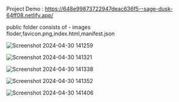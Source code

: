 Project Demo : https://648e99873722947deac636f5--sage-dusk-64ff08.netlify.app/ 

public folder consists of - images floder,favicon.png,index.html,manifest.json 


![Screenshot 2024-04-30 141259](https://github.com/MNarayan04/Appscrip-task-Mohit-Narayan-Gupta/assets/100512104/e77309ee-644c-4270-a5f2-fc089573c365)

![Screenshot 2024-04-30 141321](https://github.com/MNarayan04/Appscrip-task-Mohit-Narayan-Gupta/assets/100512104/f1035a8e-0a6a-4981-a919-e627c3d56c7f)

![Screenshot 2024-04-30 141338](https://github.com/MNarayan04/Appscrip-task-Mohit-Narayan-Gupta/assets/100512104/ef7fd25e-bc6b-492c-84cf-e4d6f73dbee7)


![Screenshot 2024-04-30 141352](https://github.com/MNarayan04/Appscrip-task-Mohit-Narayan-Gupta/assets/100512104/8f2f08e3-b7b0-4884-a60b-3acdf01f9b32)

![Screenshot 2024-04-30 141406](https://github.com/MNarayan04/Appscrip-task-Mohit-Narayan-Gupta/assets/100512104/2b2d24bd-6a83-4f57-824a-d3fa2c0af602)
